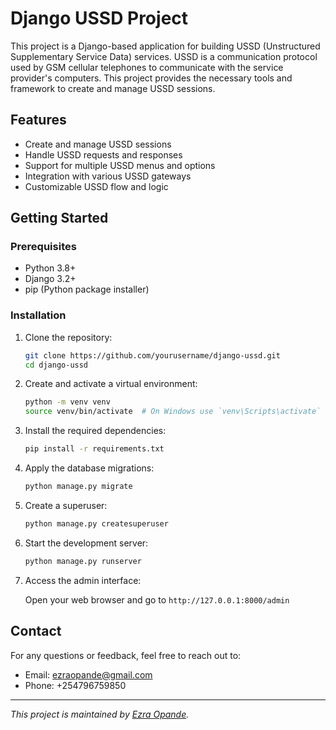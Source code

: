 # Django USSD Project

This project is a Django-based application for building USSD (Unstructured Supplementary Service Data) services. USSD is a communication protocol used by GSM cellular telephones to communicate with the service provider's computers. This project provides the necessary tools and framework to create and manage USSD sessions.

## Features

- Create and manage USSD sessions
- Handle USSD requests and responses
- Support for multiple USSD menus and options
- Integration with various USSD gateways
- Customizable USSD flow and logic

## Getting Started

### Prerequisites

- Python 3.8+
- Django 3.2+
- pip (Python package installer)

### Installation

1. Clone the repository:

    ```sh
    git clone https://github.com/yourusername/django-ussd.git
    cd django-ussd
    ```

2. Create and activate a virtual environment:

    ```sh
    python -m venv venv
    source venv/bin/activate  # On Windows use `venv\Scripts\activate`
    ```

3. Install the required dependencies:

    ```sh
    pip install -r requirements.txt
    ```

4. Apply the database migrations:

    ```sh
    python manage.py migrate
    ```

5. Create a superuser:

    ```sh
    python manage.py createsuperuser
    ```

6. Start the development server:

    ```sh
    python manage.py runserver
    ```

7. Access the admin interface:

    Open your web browser and go to `http://127.0.0.1:8000/admin`




## Contact

For any questions or feedback, feel free to reach out to:

- Email: ezraopande@gmail.com
- Phone: +254796759850

---

*This project is maintained by [Ezra Opande](https://github.com/ezraopande).*


